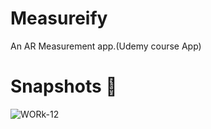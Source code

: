 # Measureify
An AR Measurement app.(Udemy course App)

# Snapshots 📸 
![WORk-12](https://user-images.githubusercontent.com/56252259/95661189-13593c00-0b4b-11eb-9d37-5306fe9ef83d.png)
